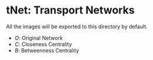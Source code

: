 # tNet: Transport Networks

All the images will be exported to this directory by default.

* *O*: Original Network
* *C*: Closeness Centrality
* *B*: Betweenness Centrality
